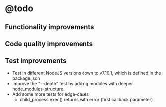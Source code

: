 # @todo

## Functionality improvements

## Code quality improvements

## Test improvements

- Test in different NodeJS versions down to v7.10.1, which is defined in the package.json
- Improve the "--depth" test by adding modules with deeper node_modules-structure.
- Add some more tests for edge-cases
  - child_process.exec() returns with error (first callback parameter)

